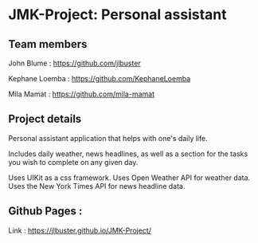 # JMK-Project: Personal assistant

## Team members
John Blume : https://github.com/jlbuster

Kephane Loemba : https://github.com/KephaneLoemba

Mila Mamat : https://github.com/mila-mamat

## Project details
Personal assistant application that helps with one's daily life.

Includes daily weather, news headlines, as well as a section for the tasks you wish to complete on any given day.

Uses UIKit as a css framework.
Uses Open Weather API for weather data.
Uses the New York Times API for news headline data.

## Github Pages : 
Link : https://jlbuster.github.io/JMK-Project/
